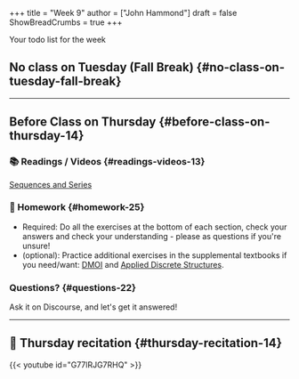 +++
title = "Week 9"
author = ["John Hammond"]
draft = false
ShowBreadCrumbs = true
+++

Your todo list for the week
<!--more-->


## No class on Tuesday (Fall Break) {#no-class-on-tuesday-fall-break}

---


## Before Class on Thursday {#before-class-on-thursday-14}


### 📚 Readings / Videos {#readings-videos-13}

[Sequences
and Series](https://www.math.wichita.edu/discrete-book/section-objects-seqseries.html)


### 📝 Homework {#homework-25}

-   Required: Do all the exercises at the bottom of each section, check
    your answers and check your understanding - please as questions if
    you're unsure!
-   (optional): Practice additional exercises in the supplemental
    textbooks if you need/want:
    [DMOI](http://discrete.openmathbooks.org/dmoi3/) and
    [Applied
    Discrete Structures](http://faculty.uml.edu/klevasseur/ads/index-ads.html).


### Questions? {#questions-22}

Ask it on Discourse, and let's get it answered!

---


## 🎥 Thursday recitation {#thursday-recitation-14}

{{< youtube id="G77lRJG7RHQ" >}}
